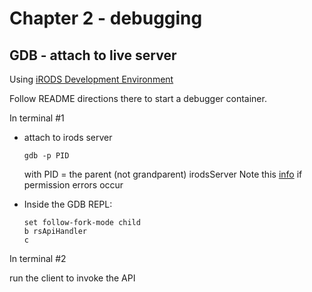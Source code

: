 # Chapter 2 - debugging

## GDB - attach to live server

Using [iRODS Development Environment](http://github.com/irods/irods_development_environment)

Follow README directions there to start a debugger container.

In terminal #1

  - attach to irods server
    ```
    gdb -p PID
    ```

    with PID = the parent (not grandparent) irodsServer
    Note this [info](./appendix_1.md#rr_gdb) if permission errors occur

  - Inside the GDB REPL:
    ```
    set follow-fork-mode child
    b rsApiHandler
    c
    ```

In terminal #2

run the client to invoke the API

